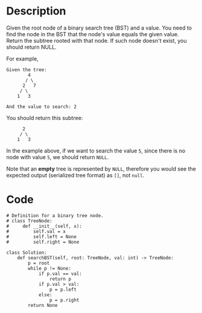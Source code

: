 # Description
Given the root node of a binary search tree (BST) and a value. You need to find the node in the BST that the node's value equals the given value. Return the subtree rooted with that node. If such node doesn't exist, you should return NULL.

For example, 
```
Given the tree:
        4
       / \
      2   7
     / \
    1   3

And the value to search: 2
```
You should return this subtree:
```
      2     
     / \   
    1   3
```
In the example above, if we want to search the value `5`, since there is no node with value `5`, we should return `NULL`.

Note that an **empty** tree is represented by `NULL`, therefore you would see the expected output (serialized tree format) as `[]`, not `null`.

# Code
```python3
# Definition for a binary tree node.
# class TreeNode:
#     def __init__(self, x):
#         self.val = x
#         self.left = None
#         self.right = None

class Solution:
    def searchBST(self, root: TreeNode, val: int) -> TreeNode:
        p = root
        while p != None:
            if p.val == val:
                return p
            if p.val > val:
                p = p.left
            else:
                p = p.right
        return None
```

